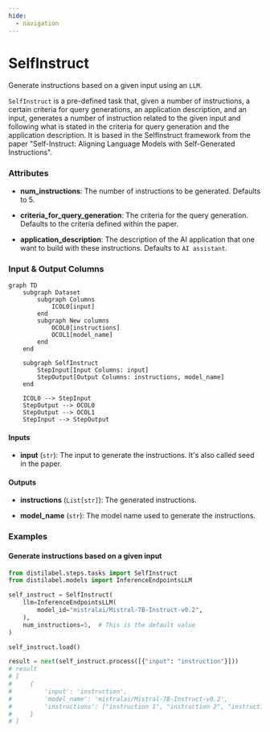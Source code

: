 ```yaml
---
hide:
  - navigation
---
```

# SelfInstruct

Generate instructions based on a given input using an `LLM`.



`SelfInstruct` is a pre-defined task that, given a number of instructions, a
    certain criteria for query generations, an application description, and an input,
    generates a number of instruction related to the given input and following what
    is stated in the criteria for query generation and the application description.
    It is based in the SelfInstruct framework from the paper "Self-Instruct: Aligning
    Language Models with Self-Generated Instructions".





### Attributes

- **num_instructions**: The number of instructions to be generated. Defaults to 5.

- **criteria_for_query_generation**: The criteria for the query generation. Defaults  to the criteria defined within the paper.

- **application_description**: The description of the AI application that one want  to build with these instructions. Defaults to `AI assistant`.





### Input & Output Columns

``` mermaid
graph TD
	subgraph Dataset
		subgraph Columns
			ICOL0[input]
		end
		subgraph New columns
			OCOL0[instructions]
			OCOL1[model_name]
		end
	end

	subgraph SelfInstruct
		StepInput[Input Columns: input]
		StepOutput[Output Columns: instructions, model_name]
	end

	ICOL0 --> StepInput
	StepOutput --> OCOL0
	StepOutput --> OCOL1
	StepInput --> StepOutput

```


#### Inputs


- **input** (`str`): The input to generate the instructions. It's also called seed in  the paper.




#### Outputs


- **instructions** (`List[str]`): The generated instructions.

- **model_name** (`str`): The model name used to generate the instructions.





### Examples


#### Generate instructions based on a given input
```python
from distilabel.steps.tasks import SelfInstruct
from distilabel.models import InferenceEndpointsLLM

self_instruct = SelfInstruct(
    llm=InferenceEndpointsLLM(
        model_id="mistralai/Mistral-7B-Instruct-v0.2",
    ),
    num_instructions=5,  # This is the default value
)

self_instruct.load()

result = next(self_instruct.process([{"input": "instruction"}]))
# result
# [
#     {
#         'input': 'instruction',
#         'model_name': 'mistralai/Mistral-7B-Instruct-v0.2',
#         'instructions': ["instruction 1", "instruction 2", "instruction 3", "instruction 4", "instruction 5"],
#     }
# ]
```




